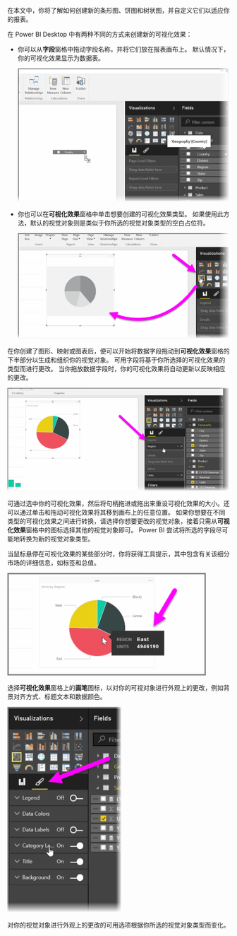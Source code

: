 在本文中，你将了解如何创建新的条形图、饼图和树状图，并自定义它们以适应你的报表。

在 Power BI Desktop 中有两种不同的方式来创建新的可视化效果：

* 你可以从**字段**窗格中拖动字段名称，并将它们放在报表画布上。 默认情况下，你的可视化效果显示为数据表。
  
  ![](media/3-2-create-customize-simple-visualizations/3-2_1.png)
* 你也可以在**可视化效果**窗格中单击想要创建的可视化效果类型。 如果使用此方法，默认的视觉对象则是类似于你所选的视觉对象类型的空白占位符。
  
  ![](media/3-2-create-customize-simple-visualizations/3-2_2.png)

在你创建了图形、映射或图表后，便可以开始将数据字段拖动到**可视化效果**窗格的下半部分以生成和组织你的视觉对象。 可用字段将基于你所选择的可视化效果的类型而进行更改。 当你拖放数据字段时，你的可视化效果将自动更新以反映相应的更改。

![](media/3-2-create-customize-simple-visualizations/3-2_3.png)

可通过选中你的可视化效果，然后将句柄拖进或拖出来重设可视化效果的大小。还可以通过单击和拖动可视化效果将其移到画布上的任意位置。 如果你想要在不同类型的可视化效果之间进行转换，请选择你想要更改的视觉对象，接着只需从**可视化效果**窗格中的图标选择其他的视觉对象即可。 Power BI 尝试将所选的字段尽可能地转换为新的视觉对象类型。

当鼠标悬停在可视化效果的某些部分时，你将获得工具提示，其中包含有关该细分市场的详细信息，如标签和总值。

![](media/3-2-create-customize-simple-visualizations/3-2_4.png)

选择**可视化效果**窗格上的**画笔**图标，以对你的可视对象进行外观上的更改，例如背景对齐方式、标题文本和数据颜色。

![](media/3-2-create-customize-simple-visualizations/3-2_5.png)

对你的视觉对象进行外观上的更改的可用选项根据你所选的视觉对象类型而变化。

